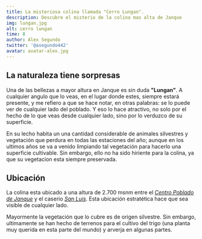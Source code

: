 ```yaml
---
title: La misteriosa colina llamada "Cerro Lungan".
description: Descubre el misterio de la colina mas alta de Janque
img: lungan.jpg
alt: cerro lungan
time: 8
author: Alex Segundo
twitter: '@asegundo442'
avatar: avatar-alex.jpg
---
```


## La naturaleza tiene sorpresas

Una de las bellezas a mayor altura en Janque es sin duda **"Lungan"**. A cualquier angulo que lo veas, en el lugar donde estes, siempre estará presente, y me refiero a que se hace notar, en otras palabras: se lo puede ver de cualquier lado del poblado. Y eso lo hace atractivo, no solo por el hecho de lo que veas desde cualquier lado, sino por lo verduzco de su superficie.

En su lecho habita un una cantidad considerable de animales silvestres y vegetación que perdura en todas las estaciones del año; aunque en los ultimos años se va a venido limpiando tal vegetación para hacerlo una superficie cultivable. Sin embargo, ello no ha sido hiriente para la colina, ya que su vegetacion esta siempre preservada.

## Ubicación

La colina esta ubicado a una altura de 2.700 msnm entre el _[Centro Poblado de Janque](https://cp-janque.com/)_ y el caserio _[San Luis](https://cp-janque.com/historia/poblados/san-luis)_. Esta ubicación estratética hace que sea visible de cualquier lado.

Mayormente la vegetación que lo cubre es de origen silvestre. Sin embargo, ultimamente se han hecho de terrenos para el cultivo del trigo (una planta muy querida en esta parte del mundo) y arverja en algunas partes.
